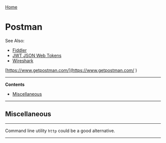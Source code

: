 [Home](Readme.md)
# Postman

See Also:

  - [Fiddler](Fiddler.md)
  - [JWT JSON Web Tokens](JWT.md)
  - [Wireshark](Wireshark.md)

[https://www.getpostman.com/](https://www.getpostman.com/
)

---

**Contents**

  - [Miscellaneous](Postman.md#miscellaneous)

---

## Miscellaneous

---

Command line utility `http` could be a good alternative.

---